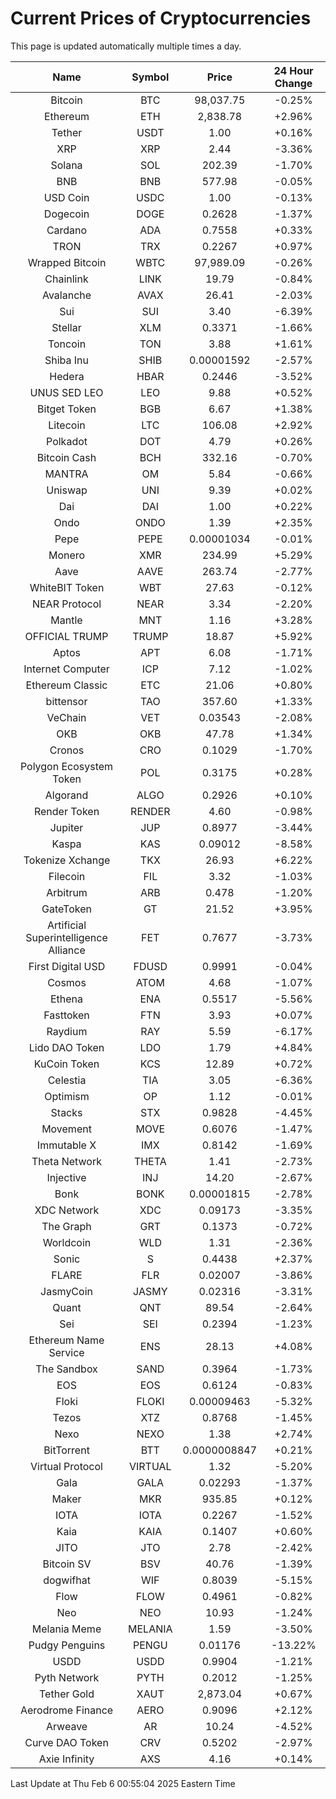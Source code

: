 # Current Prices of Cryptocurrencies
This page is updated automatically multiple times a day.

| Name | Symbol | Price | 24 Hour Change |
| :---: |:---:| :---: | :---: |
| Bitcoin | BTC | 98,037.75 | -0.25% |
| Ethereum | ETH | 2,838.78 | +2.96% |
| Tether | USDT | 1.00 | +0.16% |
| XRP | XRP | 2.44 | -3.36% |
| Solana | SOL | 202.39 | -1.70% |
| BNB | BNB | 577.98 | -0.05% |
| USD Coin | USDC | 1.00 | -0.13% |
| Dogecoin | DOGE | 0.2628 | -1.37% |
| Cardano | ADA | 0.7558 | +0.33% |
| TRON | TRX | 0.2267 | +0.97% |
| Wrapped Bitcoin | WBTC | 97,989.09 | -0.26% |
| Chainlink | LINK | 19.79 | -0.84% |
| Avalanche | AVAX | 26.41 | -2.03% |
| Sui | SUI | 3.40 | -6.39% |
| Stellar | XLM | 0.3371 | -1.66% |
| Toncoin | TON | 3.88 | +1.61% |
| Shiba Inu | SHIB | 0.00001592 | -2.57% |
| Hedera | HBAR | 0.2446 | -3.52% |
| UNUS SED LEO | LEO | 9.88 | +0.52% |
| Bitget Token | BGB | 6.67 | +1.38% |
| Litecoin | LTC | 106.08 | +2.92% |
| Polkadot | DOT | 4.79 | +0.26% |
| Bitcoin Cash | BCH | 332.16 | -0.70% |
| MANTRA | OM | 5.84 | -0.66% |
| Uniswap | UNI | 9.39 | +0.02% |
| Dai | DAI | 1.00 | +0.22% |
| Ondo | ONDO | 1.39 | +2.35% |
| Pepe | PEPE | 0.00001034 | -0.01% |
| Monero | XMR | 234.99 | +5.29% |
| Aave | AAVE | 263.74 | -2.77% |
| WhiteBIT Token | WBT | 27.63 | -0.12% |
| NEAR Protocol | NEAR | 3.34 | -2.20% |
| Mantle | MNT | 1.16 | +3.28% |
| OFFICIAL TRUMP | TRUMP | 18.87 | +5.92% |
| Aptos | APT | 6.08 | -1.71% |
| Internet Computer | ICP | 7.12 | -1.02% |
| Ethereum Classic | ETC | 21.06 | +0.80% |
| bittensor | TAO | 357.60 | +1.33% |
| VeChain | VET | 0.03543 | -2.08% |
| OKB | OKB | 47.78 | +1.34% |
| Cronos | CRO | 0.1029 | -1.70% |
| Polygon Ecosystem Token | POL | 0.3175 | +0.28% |
| Algorand | ALGO | 0.2926 | +0.10% |
| Render Token | RENDER | 4.60 | -0.98% |
| Jupiter | JUP | 0.8977 | -3.44% |
| Kaspa | KAS | 0.09012 | -8.58% |
| Tokenize Xchange | TKX | 26.93 | +6.22% |
| Filecoin | FIL | 3.32 | -1.03% |
| Arbitrum | ARB | 0.478 | -1.20% |
| GateToken | GT | 21.52 | +3.95% |
| Artificial Superintelligence Alliance | FET | 0.7677 | -3.73% |
| First Digital USD | FDUSD | 0.9991 | -0.04% |
| Cosmos | ATOM | 4.68 | -1.07% |
| Ethena | ENA | 0.5517 | -5.56% |
| Fasttoken | FTN | 3.93 | +0.07% |
| Raydium | RAY | 5.59 | -6.17% |
| Lido DAO Token | LDO | 1.79 | +4.84% |
| KuCoin Token | KCS | 12.89 | +0.72% |
| Celestia | TIA | 3.05 | -6.36% |
| Optimism | OP | 1.12 | -0.01% |
| Stacks | STX | 0.9828 | -4.45% |
| Movement | MOVE | 0.6076 | -1.47% |
| Immutable X | IMX | 0.8142 | -1.69% |
| Theta Network | THETA | 1.41 | -2.73% |
| Injective | INJ | 14.20 | -2.67% |
| Bonk | BONK | 0.00001815 | -2.78% |
| XDC Network | XDC | 0.09173 | -3.35% |
| The Graph | GRT | 0.1373 | -0.72% |
| Worldcoin | WLD | 1.31 | -2.36% |
| Sonic | S | 0.4438 | +2.37% |
| FLARE | FLR | 0.02007 | -3.86% |
| JasmyCoin | JASMY | 0.02316 | -3.31% |
| Quant | QNT | 89.54 | -2.64% |
| Sei | SEI | 0.2394 | -1.23% |
| Ethereum Name Service | ENS | 28.13 | +4.08% |
| The Sandbox | SAND | 0.3964 | -1.73% |
| EOS | EOS | 0.6124 | -0.83% |
| Floki | FLOKI | 0.00009463 | -5.32% |
| Tezos | XTZ | 0.8768 | -1.45% |
| Nexo | NEXO | 1.38 | +2.74% |
| BitTorrent | BTT | 0.0000008847 | +0.21% |
| Virtual Protocol | VIRTUAL | 1.32 | -5.20% |
| Gala | GALA | 0.02293 | -1.37% |
| Maker | MKR | 935.85 | +0.12% |
| IOTA | IOTA | 0.2267 | -1.52% |
| Kaia | KAIA | 0.1407 | +0.60% |
| JITO | JTO | 2.78 | -2.42% |
| Bitcoin SV | BSV | 40.76 | -1.39% |
| dogwifhat | WIF | 0.8039 | -5.15% |
| Flow | FLOW | 0.4961 | -0.82% |
| Neo | NEO | 10.93 | -1.24% |
| Melania Meme | MELANIA | 1.59 | -3.50% |
| Pudgy Penguins | PENGU | 0.01176 | -13.22% |
| USDD | USDD | 0.9904 | -1.21% |
| Pyth Network | PYTH | 0.2012 | -1.25% |
| Tether Gold | XAUT | 2,873.04 | +0.67% |
| Aerodrome Finance | AERO | 0.9096 | +2.12% |
| Arweave | AR | 10.24 | -4.52% |
| Curve DAO Token | CRV | 0.5202 | -2.97% |
| Axie Infinity | AXS | 4.16 | +0.14% |

Last Update at Thu Feb  6 00:55:04 2025 Eastern Time